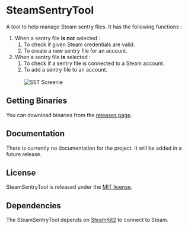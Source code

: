 # SteamSentryTool
A tool to help manage Steam sentry files. It has the following functions :

1. When a sentry file **is not** selected :
    1. To check if given Steam credentials are valid.
    2. To create a new sentry file for an account.
2. When a sentry file **is** selected :
    1. To check if a sentry file is connected to a Steam account.
    2. To add a sentry file to an account.
<br><br>
![SST Screenie](http://s8.postimg.org/vue7o54ol/sstss.png)

## Getting Binaries
You can download binaries from the [releases page](https://github.com/ChaosEmperor/SteamSentryTool/releases).

## Documentation
There is currently no documentation for the project. It will be added in a future release.

## License
SteamSentryTool is released under the [MIT license](https://opensource.org/licenses/MIT).

## Dependencies
The SteamSentryTool depends on [SteamKit2](https://github.com/SteamRE/SteamKit) to connect to Steam.

